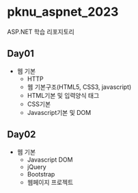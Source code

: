 # pknu_aspnet_2023
ASP.NET 학습 리포지토리

## Day01
- 웹 기본
	- HTTP
	- 웹 기본구조(HTML5, CSS3, javascript)
	- HTML기본 및 입력양식 태그
	- CSS기본
	- Javascript기본 및 DOM
## Day02
- 웹 기본
	- Javascript DOM
	- jQuery
	- Bootstrap
	- 웹페이지 프로젝트